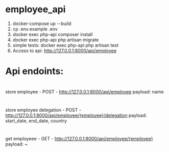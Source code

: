 # employee_api


1. docker-compose up --build
2. cp .env.example .env
3. docker exec php-api composer install
4. docker exec php-api php artisan migrate
5. simple tests: docker exec php-api php artisan test
6. Access to api: http://127.0.0.1:8000/api/employee


# Api endoints: 
#    
store employee - POST - http://127.0.0.1:8000/api/employee payload: name

#
store employee delegation - POST - http://127.0.0.1:8000/api/employee/{employee}/delegation payload: start_date, end_date, country 

#
get employeee - GET - http://127.0.0.1:8000/api/employee/{employee} payload: ~

